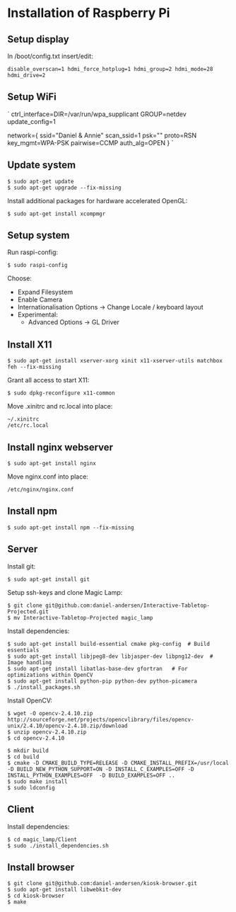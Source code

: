 Installation of Raspberry Pi
============================

Setup display
-------------

In /boot/config.txt insert/edit:

`
disable_overscan=1
hdmi_force_hotplug=1
hdmi_group=2
hdmi_mode=28
hdmi_drive=2
`

Setup WiFi
----------

`
ctrl_interface=DIR=/var/run/wpa_supplicant GROUP=netdev
update_config=1

network={
        ssid="Daniel & Annie"
        scan_ssid=1
        psk="<password>"
        proto=RSN
        key_mgmt=WPA-PSK
        pairwise=CCMP
        auth_alg=OPEN
}
`

Update system
-------------

    $ sudo apt-get update
    $ sudo apt-get upgrade --fix-missing

Install additional packages for hardware accelerated OpenGL:

    $ sudo apt-get install xcompmgr

Setup system
------------

Run raspi-config:

    $ sudo raspi-config

Choose:

* Expand Filesystem
* Enable Camera
* Internationalisation Options -> Change Locale / keyboard layout
* Experimental:
  * Advanced Options -> GL Driver

Install X11
-----------

    $ sudo apt-get install xserver-xorg xinit x11-xserver-utils matchbox feh --fix-missing

Grant all access to start X11:

    $ sudo dpkg-reconfigure x11-common

Move .xinitrc and rc.local into place:

    ~/.xinitrc
    /etc/rc.local

Install nginx webserver
-----------------------

    $ sudo apt-get install nginx

Move nginx.conf into place:

    /etc/nginx/nginx.conf

Install npm
-----------

    $ sudo apt-get install npm --fix-missing

Server
------

Install git:

    $ sudo apt-get install git

Setup ssh-keys and clone Magic Lamp:

    $ git clone git@github.com:daniel-andersen/Interactive-Tabletop-Projected.git
    $ mv Interactive-Tabletop-Projected magic_lamp

Install dependencies:

    $ sudo apt-get install build-essential cmake pkg-config  # Build essentials
    $ sudo apt-get install libjpeg8-dev libjasper-dev libpng12-dev  # Image handling
    $ sudo apt-get install libatlas-base-dev gfortran   # For optimizations within OpenCV
    $ sudo apt-get install python-pip python-dev python-picamera
    $ ./install_packages.sh

Install OpenCV:

    $ wget -O opencv-2.4.10.zip http://sourceforge.net/projects/opencvlibrary/files/opencv-unix/2.4.10/opencv-2.4.10.zip/download
    $ unzip opencv-2.4.10.zip
    $ cd opencv-2.4.10

    $ mkdir build
    $ cd build
    $ cmake -D CMAKE_BUILD_TYPE=RELEASE -D CMAKE_INSTALL_PREFIX=/usr/local -D BUILD_NEW_PYTHON_SUPPORT=ON -D INSTALL_C_EXAMPLES=OFF -D INSTALL_PYTHON_EXAMPLES=OFF  -D BUILD_EXAMPLES=OFF ..
    $ sudo make install
    $ sudo ldconfig

Client
------

Install dependencies:

    $ cd magic_lamp/Client
    $ sudo ./install_dependencies.sh

Install browser
---------------

    $ git clone git@github.com:daniel-andersen/kiosk-browser.git
    $ sudo apt-get install libwebkit-dev
    $ cd kiosk-browser
    $ make

